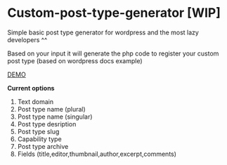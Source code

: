 # Custom-post-type-generator [WIP]
Simple basic post type generator for wordpress and the most lazy developers ^^

Based on your input it will generate the php code to register your custom post type (based on wordpress docs example)

[DEMO](https://htmlpreview.github.io/?https://github.com/niniks/Custom-post-type-generator/master/index.html)

**Current options**
1. Text domain
2. Post type name (plural)
3. Post type name (singular)
4. Post type desription
5. Post type slug
6. Capability type
7. Post type archive
8. Fields (title,editor,thumbnail,author,excerpt,comments)

